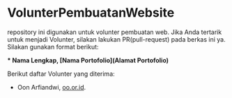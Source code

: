 # VolunterPembuatanWebsite
repository ini digunakan untuk volunter pembuatan web. Jika Anda tertarik untuk menjadi Volunter, silakan lakukan PR(pull-request) pada berkas ini ya. 
Silakan gunakan format berikut:

**\* Nama Lengkap, [Nama Portofolio](Alamat Portofolio)**

Berikut daftar Volunter yang diterima:
* Oon Arfiandwi, [oo.or.id](https://oo.or.id).
